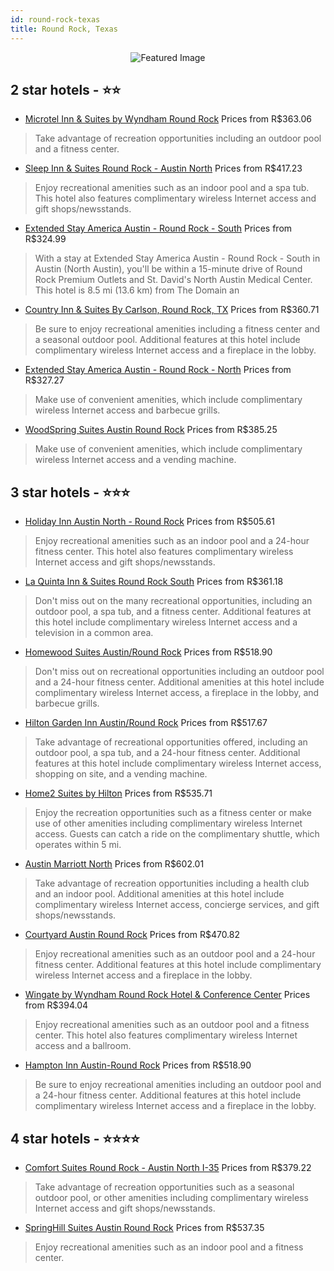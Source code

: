 ```yaml
---
id: round-rock-texas
title: Round Rock, Texas
---
```


<center><img src="https://i.travelapi.com/hotels/5000000/4010000/4006900/4006882/5f74bd34_z.jpg" alt="Featured Image" /></center>


##  2 star hotels - ⭐️⭐️

-    [Microtel Inn & Suites by Wyndham Round Rock](https://us.hurb.com/hotels/round-rock/microtel-inn-suites-by-wyndham-round-rock-JNP-JP193970?cmp=18055) Prices from R$363.06
   > Take advantage of recreation opportunities including an outdoor pool and a fitness center.
-    [Sleep Inn & Suites Round Rock - Austin North](https://us.hurb.com/hotels/round-rock/sleep-inn-suites-round-rock-austin-north-JNP-JP200879?cmp=18055) Prices from R$417.23
   > Enjoy recreational amenities such as an indoor pool and a spa tub. This hotel also features complimentary wireless Internet access and gift shops/newsstands.
-    [Extended Stay America Austin - Round Rock - South](https://us.hurb.com/hotels/round-rock/extended-stay-america-austin-round-rock-south-JNP-JP187747?cmp=18055) Prices from R$324.99
   > With a stay at Extended Stay America Austin - Round Rock - South in Austin (North Austin), you'll be within a 15-minute drive of Round Rock Premium Outlets and St. David's North Austin Medical Center. This hotel is 8.5 mi (13.6 km) from The Domain an
-    [Country Inn & Suites By Carlson, Round Rock, TX](https://us.hurb.com/hotels/round-rock/country-inn-suites-by-carlson-round-rock-tx-JNP-JP833720?cmp=18055) Prices from R$360.71
   > Be sure to enjoy recreational amenities including a fitness center and a seasonal outdoor pool. Additional features at this hotel include complimentary wireless Internet access and a fireplace in the lobby.
-    [Extended Stay America Austin - Round Rock - North](https://us.hurb.com/hotels/round-rock/extended-stay-america-austin-round-rock-north-JNP-JP348103?cmp=18055) Prices from R$327.27
   > Make use of convenient amenities, which include complimentary wireless Internet access and barbecue grills.
-    [WoodSpring Suites Austin Round Rock](https://us.hurb.com/hotels/round-rock/woodspring-suites-austin-round-rock-JNP-JP031903?cmp=18055) Prices from R$385.25
   > Make use of convenient amenities, which include complimentary wireless Internet access and a vending machine.

##  3 star hotels - ⭐️⭐️⭐️

-    [Holiday Inn Austin North - Round Rock](https://us.hurb.com/hotels/round-rock/holiday-inn-austin-north-round-rock-JNP-JP193486?cmp=18055) Prices from R$505.61
   > Enjoy recreational amenities such as an indoor pool and a 24-hour fitness center. This hotel also features complimentary wireless Internet access and gift shops/newsstands.
-    [La Quinta Inn & Suites Round Rock South](https://us.hurb.com/hotels/round-rock/la-quinta-inn-suites-round-rock-south-JNP-JP004768?cmp=18055) Prices from R$361.18
   > Don't miss out on the many recreational opportunities, including an outdoor pool, a spa tub, and a fitness center. Additional features at this hotel include complimentary wireless Internet access and a television in a common area.
-    [Homewood Suites Austin/Round Rock](https://us.hurb.com/hotels/round-rock/homewood-suites-austin-round-rock-JNP-JP042597?cmp=18055) Prices from R$518.90
   > Don't miss out on recreational opportunities including an outdoor pool and a 24-hour fitness center. Additional amenities at this hotel include complimentary wireless Internet access, a fireplace in the lobby, and barbecue grills.
-    [Hilton Garden Inn Austin/Round Rock](https://us.hurb.com/hotels/round-rock/hilton-garden-inn-austin-round-rock-JNP-JP004785?cmp=18055) Prices from R$517.67
   > Take advantage of recreational opportunities offered, including an outdoor pool, a spa tub, and a 24-hour fitness center. Additional features at this hotel include complimentary wireless Internet access, shopping on site, and a vending machine.
-    [Home2 Suites by Hilton](https://us.hurb.com/hotels/round-rock/home2-suites-by-hilton-JNP-JP270134?cmp=18055) Prices from R$535.71
   > Enjoy the recreation opportunities such as a fitness center or make use of other amenities including complimentary wireless Internet access. Guests can catch a ride on the complimentary shuttle, which operates within 5 mi.
-    [Austin Marriott North](https://us.hurb.com/hotels/round-rock/austin-marriott-north-JNP-JP154634?cmp=18055) Prices from R$602.01
   > Take advantage of recreation opportunities including a health club and an indoor pool. Additional amenities at this hotel include complimentary wireless Internet access, concierge services, and gift shops/newsstands.
-    [Courtyard Austin Round Rock](https://us.hurb.com/hotels/round-rock/courtyard-austin-round-rock-JNP-JP182400?cmp=18055) Prices from R$470.82
   > Enjoy recreational amenities such as an outdoor pool and a 24-hour fitness center. Additional features at this hotel include complimentary wireless Internet access and a fireplace in the lobby.
-    [Wingate by Wyndham Round Rock Hotel & Conference Center](https://us.hurb.com/hotels/round-rock/wingate-by-wyndham-round-rock-hotel-conference-center-JNP-JP774684?cmp=18055) Prices from R$394.04
   > Enjoy recreational amenities such as an outdoor pool and a fitness center. This hotel also features complimentary wireless Internet access and a ballroom.
-    [Hampton Inn Austin-Round Rock](https://us.hurb.com/hotels/round-rock/hampton-inn-austin-round-rock-JNP-JP004784?cmp=18055) Prices from R$518.90
   > Be sure to enjoy recreational amenities including an outdoor pool and a 24-hour fitness center. Additional features at this hotel include complimentary wireless Internet access and a fireplace in the lobby.

##  4 star hotels - ⭐️⭐️⭐️⭐️

-    [Comfort Suites Round Rock - Austin North I-35](https://us.hurb.com/hotels/round-rock/comfort-suites-round-rock-austin-north-i-35-JNP-JP004819?cmp=18055) Prices from R$379.22
   > Take advantage of recreation opportunities such as a seasonal outdoor pool, or other amenities including complimentary wireless Internet access and gift shops/newsstands.
-    [SpringHill Suites Austin Round Rock](https://us.hurb.com/hotels/round-rock/springhill-suites-austin-round-rock-JNP-JP104552?cmp=18055) Prices from R$537.35
   > Enjoy recreational amenities such as an indoor pool and a fitness center.
